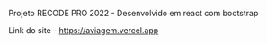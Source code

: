 Projeto RECODE PRO 2022 - 
Desenvolvido em react com bootstrap


Link do site - https://aviagem.vercel.app
